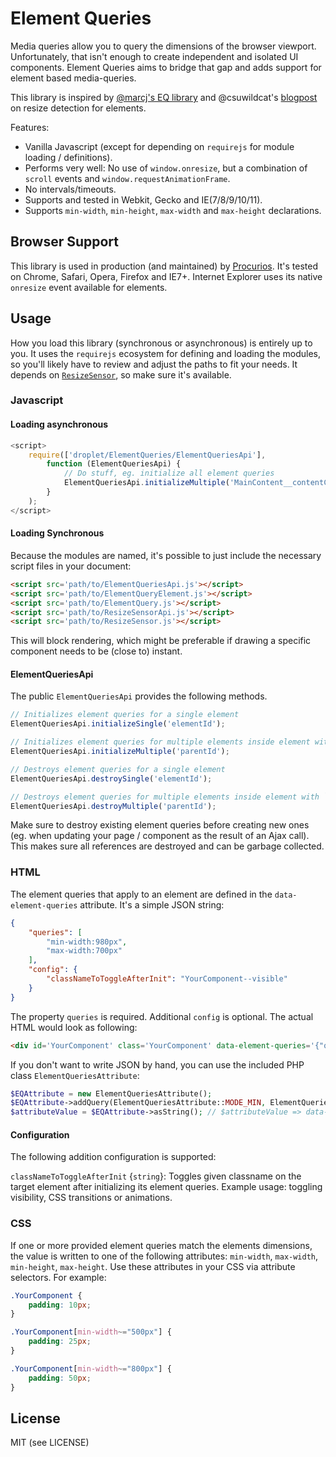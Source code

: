 Element Queries
===================

Media queries allow you to query the dimensions of the browser viewport. Unfortunately, that isn't enough to create independent and isolated UI components.
Element Queries aims to bridge that gap and adds support for element based media-queries.

This library is inspired by [@marcj's EQ library](https://github.com/marcj/css-element-queries/) and @csuwildcat's [blogpost](http://www.backalleycoder.com/2013/03/18/cross-browser-event-based-element-resize-detection/) on resize detection for elements.

Features:

- Vanilla Javascript (except for depending on `requirejs` for module loading / definitions).
- Performs very well: No use of `window.onresize`, but a combination of `scroll` events and `window.requestAnimationFrame`.
- No intervals/timeouts.
- Supports and tested in Webkit, Gecko and IE(7/8/9/10/11).
- Supports `min-width`, `min-height`, `max-width` and `max-height` declarations.

## Browser Support

This library is used in production (and maintained) by [Procurios](https://procurios.com). It's tested on Chrome, Safari, Opera, Firefox and IE7+. Internet Explorer uses its native `onresize` event available for elements.

## Usage

How you load this library (synchronous or asynchronous) is entirely up to you. It uses the `requirejs` ecosystem for defining and loading the modules, so you'll likely have to review and adjust the paths to fit your needs. It depends on [`ResizeSensor`](https://github.com/procurios/ResizeSensor), so make sure it's available.

### Javascript

#### Loading asynchronous

```js
<script>
	require(['droplet/ElementQueries/ElementQueriesApi'],
		function (ElementQueriesApi) {
			// Do stuff, eg. initialize all element queries
			ElementQueriesApi.initializeMultiple('MainContent__contentContainer');
		}
	);
</script>
```

#### Loading Synchronous

Because the modules are named, it's possible to just include the necessary script files in your document:

```html
<script src='path/to/ElementQueriesApi.js'></script>
<script src='path/to/ElementQueryElement.js'></script>
<script src='path/to/ElementQuery.js'></script>
<script src='path/to/ResizeSensorApi.js'></script>
<script src='path/to/ResizeSensor.js'></script>
```

This will block rendering, which might be preferable if drawing a specific component needs to be (close to) instant.

#### ElementQueriesApi

The public `ElementQueriesApi` provides the following methods.

```js
// Initializes element queries for a single element
ElementQueriesApi.initializeSingle('elementId');

// Initializes element queries for multiple elements inside element with `parentId`
ElementQueriesApi.initializeMultiple('parentId');

// Destroys element queries for a single element
ElementQueriesApi.destroySingle('elementId');

// Destroys element queries for multiple elements inside element with `parentId`
ElementQueriesApi.destroyMultiple('parentId');
```

Make sure to destroy existing element queries before creating new ones (eg. when updating your page / component as the result of an Ajax call). This makes sure all references are destroyed and can be garbage collected.

### HTML

The element queries that apply to an element are defined in the `data-element-queries` attribute. It's a simple JSON string:

```json
{
    "queries": [
        "min-width:980px",
        "max-width:700px"
    ],
    "config": {
        "classNameToToggleAfterInit": "YourComponent--visible"
    }
}
```

The property `queries` is required. Additional `config` is optional. The actual HTML would look as following:

```html
<div id='YourComponent' class='YourComponent' data-element-queries='{"queries":["min-width:980px","max-width:700px"],"config":{"classNameToToggleAfterInit":"YourComponent--visible"}}'></div>
```

If you don't want to write JSON by hand, you can use the included PHP class `ElementQueriesAttribute`:

```php
$EQAttribute = new ElementQueriesAttribute();
$EQAttribute->addQuery(ElementQueriesAttribute::MODE_MIN, ElementQueriesAttribute::PROPERTY_WIDTH, 500);
$attributeValue = $EQAttribute->asString(); // $attributeValue => data-element-queries='{"queries":["min-width:500px"]}'
```

#### Configuration

The following addition configuration is supported:

`classNameToToggleAfterInit` {`string`}: Toggles given classname on the target element after initializing its element queries. Example usage: toggling visibility, CSS transitions or animations.

### CSS

If one or more provided element queries match the elements dimensions, the value is written to one of the following attributes: `min-width`, `max-width`, `min-height`, `max-height`. Use these attributes in your CSS via attribute selectors. For example:

```css
.YourComponent {
	padding: 10px;
}

.YourComponent[min-width~="500px"] {
    padding: 25px;
}

.YourComponent[min-width~="800px"] {
    padding: 50px;
}
```

## License

MIT (see LICENSE)